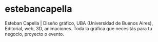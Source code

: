 # estebancapella
Esteban Capella | Diseño gráfico, UBA (Universidad de Buenos Aires), Editorial, web, 3D, animaciones. Toda la gráfica que necesitás para tu negocio, proyecto o evento.

